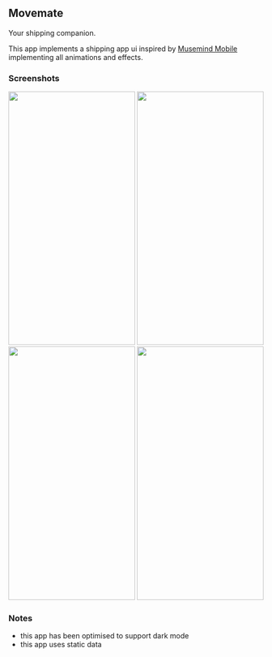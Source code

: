 ## Movemate

Your shipping companion.

This app implements a shipping app ui inspired by [Musemind Mobile](https://dribbble.com/shots/21617837-Movemate-Shipments-Mobile-App) implementing all animations and effects.

### Screenshots
<img src="https://github.com/user-attachments/assets/fa2126fd-0b02-495f-9e44-a36571a77117" width =250, height=500>

<img src="https://github.com/user-attachments/assets/4a4f7fd4-4d04-42d7-bd33-cafb9d3ef646" width =250, height=500>

<img src="https://github.com/user-attachments/assets/3f3c8444-3678-48c8-aef0-7318ec4e891e" width =250, height=500>
<img src="https://github.com/user-attachments/assets/dd4dcfff-c3cc-4625-ab94-ea104d88a344" width =250, height=500>


### Notes
- this app has been optimised to support dark mode 
- this app uses static data
